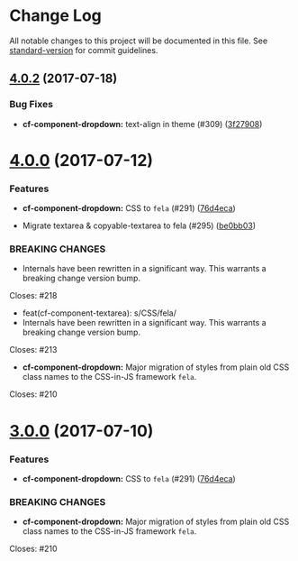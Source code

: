 # Change Log

All notable changes to this project will be documented in this file.
See [standard-version](https://github.com/conventional-changelog/standard-version) for commit guidelines.

<a name="4.0.2"></a>
## [4.0.2](https://github.com/koddsson/cf-ui/compare/cf-component-dropdown@4.0.1...cf-component-dropdown@4.0.2) (2017-07-18)


### Bug Fixes

* **cf-component-dropdown:** text-align in theme (#309) ([3f27908](https://github.com/koddsson/cf-ui/commit/3f27908))




<a name="4.0.0"></a>
# [4.0.0](https://github.com/sejoker/cf-ui/compare/cf-component-dropdown@2.2.2...cf-component-dropdown@4.0.0) (2017-07-12)


### Features

* **cf-component-dropdown:** CSS to `fela` (#291) ([76d4eca](https://github.com/sejoker/cf-ui/commit/76d4eca))


* Migrate textarea & copyable-textarea to fela (#295) ([be0bb03](https://github.com/sejoker/cf-ui/commit/be0bb03))


### BREAKING CHANGES

* Internals have been rewritten in a significant way.
This warrants a breaking change version bump.

Closes: #218

* feat(cf-component-textarea): s/CSS/fela/
* Internals have been rewritten in a significant way.
This warrants a breaking change version bump.

Closes: #213
* **cf-component-dropdown:** Major migration of styles from plain old CSS class
names to the CSS-in-JS framework `fela`.

Closes: #210




<a name="3.0.0"></a>
# [3.0.0](https://github.com/koddsson/cf-ui/compare/cf-component-dropdown@2.2.2...cf-component-dropdown@3.0.0) (2017-07-10)


### Features

* **cf-component-dropdown:** CSS to `fela` (#291) ([76d4eca](https://github.com/koddsson/cf-ui/commit/76d4eca))


### BREAKING CHANGES

* **cf-component-dropdown:** Major migration of styles from plain old CSS class
names to the CSS-in-JS framework `fela`.

Closes: #210
